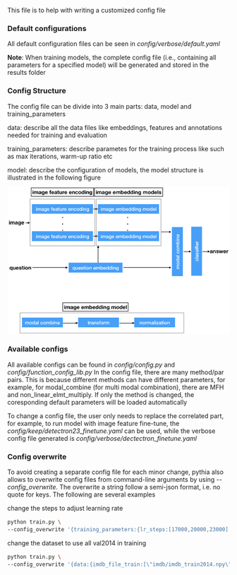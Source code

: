 This file is to help with writing a customized config file

### Default configurations
All default configuration files can be seen in _config/verbose/default.yaml_ 

**Note**: When training models, the complete config file (i.e., containing all parameters for a specified model) will be generated and stored in the results folder 

### Config Structure
The config file can be divide into 3 main parts: data, model and training_parameters

data: describe all the data files like embeddings, features and annotations needed for training and evaluation

training_parameters: describe parametes for the training process like such as max iterations, warm-up ratio etc

model: describe the configuration of models, the model structure is illustrated in the following figure




![Alt text](info/code_structure_plot.png?raw=true "model structure")





### Available configs

All available configs can be found in _config/config.py_ and _config/function_config_lib.py_
In the config file, there are many method/par pairs. This is because different methods can have different 
parameters, for example, for modal_combine (for multi modal combination), there are MFH and non_linear_elmt_multiply. If only the method is changed, the coresponding default parameters will be loaded automatically  

To change a config file, the user only needs to replace the correlated part, for example, to run model with image feature 
fine-tune, the _config/keep/detectron23_finetune.yaml_ can be used, while the verbose config file generated is
 _config/verbose/dectectron_finetune.yaml_ 
 
### Config overwrite
To avoid creating a separate config file for each minor change, pythia also allows to overwrite config files from 
command-line arguments by using _--config_overwrite_. The overwrite a string follow a semi-json format, 
i.e. no quote for keys. The following are several examples

change the steps to adjust learning rate
```bash
python train.py \
--config_overwrite '{training_parameters:{lr_steps:[17000,20000,23000],max_iter:25000}}' 
```

change the dataset to use all val2014 in training
```bash
python train.py \
--config_overwrite '{data:{imdb_file_train:[\"imdb/imdb_train2014.npy\",\"imdb/imdb_val2014.npy\"]}}'
```
